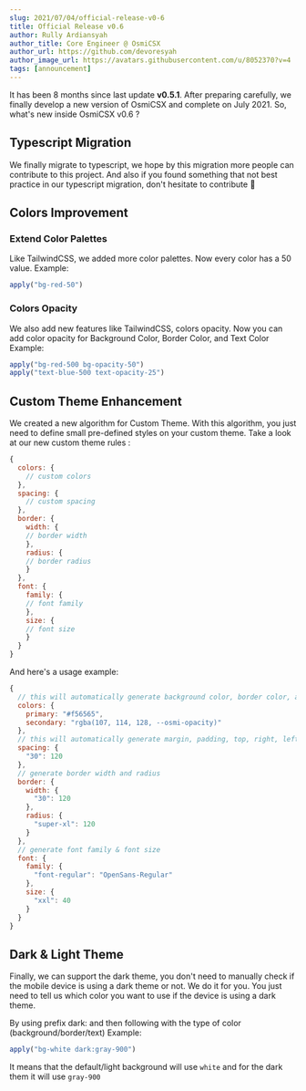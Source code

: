 ```yaml
--- 
slug: 2021/07/04/official-release-v0-6
title: Official Release v0.6
author: Rully Ardiansyah
author_title: Core Engineer @ OsmiCSX
author_url: https://github.com/devoresyah
author_image_url: https://avatars.githubusercontent.com/u/8052370?v=4
tags: [announcement]
---
```


It has been 8 months since last update **v0.5.1**. After preparing carefully, we finally develop a new version of OsmiCSX and complete on July 2021. So, what's new inside OsmiCSX v0.6 ?

## Typescript Migration
We finally migrate to typescript, we hope by this migration more people can contribute to this project. And also if you found something that not best practice in our typescript migration, don't hesitate to contribute 🥂

## Colors Improvement
### Extend Color Palettes
Like TailwindCSS, we added more color palettes. Now every color has a 50 value.
Example:
```javascript
apply("bg-red-50")
```

### Colors Opacity
We also add new features like TailwindCSS, colors opacity. Now you can add color opacity for Background Color, Border Color, and Text Color
Example:
```javascript
apply("bg-red-500 bg-opacity-50")
apply("text-blue-500 text-opacity-25")
```

## Custom Theme Enhancement
We created a new algorithm for Custom Theme. With this algorithm, you just need to define small pre-defined styles on your custom theme. Take a look at our new custom theme rules :
```javascript
{
  colors: {
    // custom colors
  },
  spacing: {
    // custom spacing
  },
  border: {
    width: {
	// border width
    },
    radius: {
	// border radius
    }
  },
  font: {
    family: {
	// font family
    },
    size: {
	// font size
    }
  }
}
```

And here's a usage example:
```javascript
{
  // this will automatically generate background color, border color, and text color
  colors: {
    primary: "#f56565",
    secondary: "rgba(107, 114, 128, --osmi-opacity)"
  },
  // this will automatically generate margin, padding, top, right, left, bottom
  spacing: {
    "30": 120
  },
  // generate border width and radius
  border: {
    width: {
      "30": 120
    },
    radius: {
      "super-xl": 120
    }
  },
  // generate font family & font size
  font: {
    family: {
      "font-regular": "OpenSans-Regular"
    },
    size: {
      "xxl": 40
    }
  }
}
```

## Dark & Light Theme
Finally, we can support the dark theme, you don't need to manually check if the mobile device is using a dark theme or not. We do it for you. You just need to tell us which color you want to use if the device is using a dark theme.

By using prefix dark: and then following with the type of color (background/border/text)
Example:
```javascript
apply("bg-white dark:gray-900")
```

It means that the default/light background will use `white` and for the dark them it will use `gray-900`
